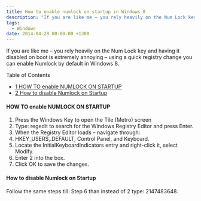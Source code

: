 ```yaml
---
title: How to enable numlock on startup in Windows 8
description: "If you are like me – you rely heavily on the Num Lock key and having it disabled on boot is extremely annoying – using a quick registry change you can e..."
tags:
  - Windows
date: 2014-04-28 00:00:00 +1300
---
```

If you are like me – you rely heavily on the Num Lock key and having it disabled on boot is extremely annoying – using a quick registry change you can enable Numlock by default in Windows 8.

<div id="toc_container" class="no_bullets">
  <p class="toc_title">
    Table of Contents
  </p>
  
  <ul class="toc_list">
    <li>
      <a href="#HOW_TO_enableNUMLOCK_ON_STARTUP"><span class="toc_number toc_depth_1">1</span> HOW TO enable NUMLOCK ON STARTUP</a>
    </li>
    <li>
      <a href="#How_to_disable_Numlock_on_Startup"><span class="toc_number toc_depth_1">2</span> How to disable Numlock on Startup</a>
    </li>
  </ul>
</div>

#### <span id="HOW_TO_enableNUMLOCK_ON_STARTUP">HOW TO enable NUMLOCK ON STARTUP</span>

  1. Press the Windows Key to open the Tile (Metro) screen
  2. Type: regedit to search for the Windows Registry Editor and press Enter.
  3. When the Registry Editor loads &#8211; navigate through:
  4. HKEY_USERS,.DEFAULT, Control Panel, and Keyboard.
  5. Locate the InitialKeyboardIndicators entry and right-click it, select Modify.
  6. Enter 2 into the box.
  7. Click OK to save the changes.


#### <span id="How_to_disable_Numlock_on_Startup">How to disable Numlock on Startup</span>

Follow the same steps till: Step 6 than instead of 2 type: 2147483648.
